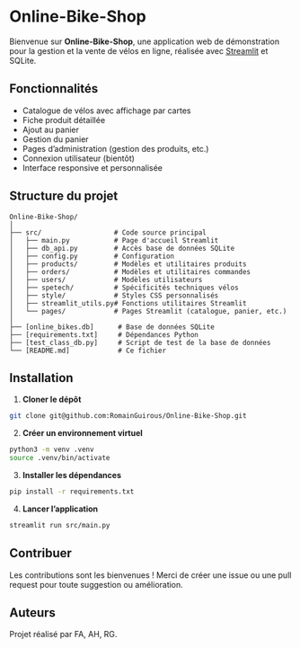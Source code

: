 # Online-Bike-Shop

Bienvenue sur **Online-Bike-Shop**, une application web de démonstration pour la gestion et la vente de vélos en ligne, réalisée avec [Streamlit](https://streamlit.io/) et SQLite.

## Fonctionnalités

- Catalogue de vélos avec affichage par cartes
- Fiche produit détaillée
- Ajout au panier
- Gestion du panier
- Pages d’administration (gestion des produits, etc.)
- Connexion utilisateur (bientôt)
- Interface responsive et personnalisée

## Structure du projet

```
Online-Bike-Shop/
│
├── src/                  # Code source principal
│   ├── main.py           # Page d'accueil Streamlit
│   ├── db_api.py         # Accès base de données SQLite
│   ├── config.py         # Configuration
│   ├── products/         # Modèles et utilitaires produits
│   ├── orders/           # Modèles et utilitaires commandes
│   ├── users/            # Modèles utilisateurs
│   ├── spetech/          # Spécificités techniques vélos
│   ├── style/            # Styles CSS personnalisés
│   ├── streamlit_utils.py# Fonctions utilitaires Streamlit
│   └── pages/            # Pages Streamlit (catalogue, panier, etc.)
│
├── [online_bikes.db]      # Base de données SQLite
├── [requirements.txt]     # Dépendances Python
├── [test_class_db.py]     # Script de test de la base de données
└── [README.md]            # Ce fichier
```


## Installation

1. **Cloner le dépôt**
```sh
git clone git@github.com:RomainGuirous/Online-Bike-Shop.git
```
2. **Créer un environnement virtuel**
```sh
python3 -m venv .venv
source .venv/bin/activate
```
3. **Installer les dépendances**
```sh
pip install -r requirements.txt
```
4. **Lancer l’application**
```sh
streamlit run src/main.py
```
## Contribuer
Les contributions sont les bienvenues !
Merci de créer une issue ou une pull request pour toute suggestion ou amélioration.
## Auteurs
Projet réalisé par FA, AH, RG. 